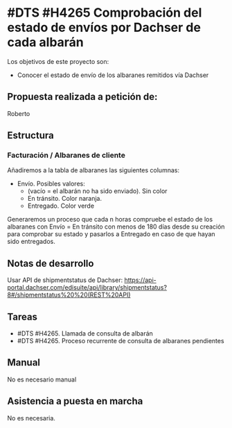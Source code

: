 # #DTS #H4265 Comprobación del estado de envíos por Dachser de cada albarán

Los objetivos de este proyecto son:
+ Conocer el estado de envío de los albaranes remitidos vía Dachser

## Propuesta realizada a petición de:
Roberto

## Estructura

### Facturación / Albaranes de cliente
Añadiremos a la tabla de albaranes las siguientes columnas:

+ Envío. Posibles valores:
    + (vacío = el albarán no ha sido enviado). Sin color
    + En tránsito. Color naranja.
    + Entregado. Color verde

Generaremos un proceso que cada n horas compruebe el estado de los albaranes con Envío = En tránsito con menos de 180 días desde su creación para comprobar su estado y pasarlos a Entregado en caso de que hayan sido entregados.

## Notas de desarrollo
Usar API de shipmentstatus de Dachser:
https://api-portal.dachser.com/edisuite/api/library/shipmentstatus?8#/shipmentstatus%20%20(REST%20API) 


## Tareas
* #DTS #H4265. Llamada de consulta de albarán
* #DTS #H4265. Proceso recurrente de consulta de albaranes pendientes



## Manual
No es necesario manual

## Asistencia a puesta en marcha
No es necesaria.

